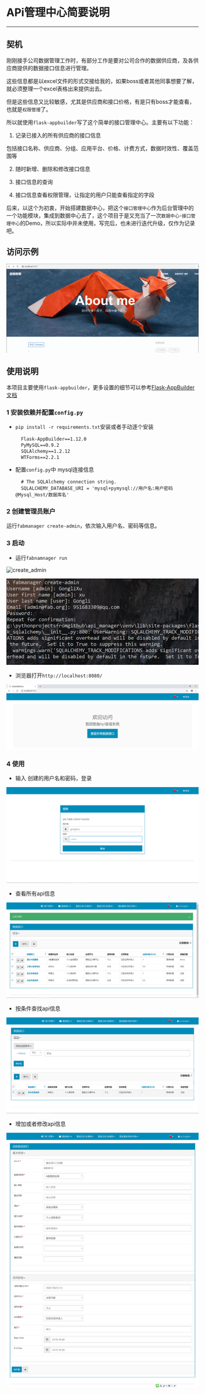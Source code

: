# APi管理中心简要说明

----------

## 契机

刚刚接手公司数据管理工作时，有部分工作是要对公司合作的数据供应商，及各供应商提供的数据接口信息进行管理。

这些信息都是以excel文件的形式交接给我的，如果boss或者其他同事想要了解，就必须整理一个excel表格出来提供出去。

但是这些信息又比较敏感，尤其是供应商和接口价格，有是只有boss才能查看，也就是`权限管理`了。

所以就使用`flask-appbuilder`写了这个简单的接口管理中心。主要有以下功能：

1. 记录已接入的所有供应商的接口信息

包括接口名称、供应商、分组、应用平台、价格、计费方式，数据时效性、覆盖范围等

2. 随时新增、删除和修改接口信息

3. 接口信息的查询

4. 接口信息查看权限管理，让指定的用户只能查看指定的字段

后来，以这个为初衷，开始搭建数据中心，把这个`接口管理中心`作为后台管理中的一个功能模块，集成到数据中心去了，这个项目于是又充当了一次`数据中心`-`接口管理中心`的Demo，所以实际中并未使用，写完后，也未进行迭代升级，仅作为记录吧。

## 访问示例

<img src="/screenshots/run.gif">


## 使用说明

本项目主要使用`flask-appbuilder`，更多设置的细节可以参考[Flask-AppBuilder文档](https://github.com/dpgaspar/Flask-AppBuilder)

### 1 安装依赖并配置`config.py`

* `pip install -r requirements.txt`安装或者手动逐个安装
	
		Flask-AppBuilder==1.12.0
		PyMySQL==0.9.2
		SQLAlchemy==1.2.12
		WTForms==2.2.1

* 配置`config.py`中 mysql连接信息

		# The SQLAlchemy connection string.
		SQLALCHEMY_DATABASE_URI = 'mysql+pymysql://用户名:用户密码@Mysql_Host/数据库名'





### 2 创建管理员账户

运行`fabmanager create-admin`，依次输入用户名、密码等信息。

### 3 启动

* 运行`fabnamnager run`

![create_admin]()

<img src="/screenshots/create_admin.jpg">

* 浏览器打开`http://localhost:8080/`

![login_index](/screenshots/login_index.jpg)



###  4 使用

* 输入 创建的用户名和密码，登录

![logoin_in](/screenshots/logoin_in.jpg)

* 查看所有api信息

![api_info](/screenshots/api_info.jpg)



* 按条件查找api信息

![search](/screenshots/search.jpg)



*  增加或者修改api信息

![add_api](/screenshots/add_api.jpg)
